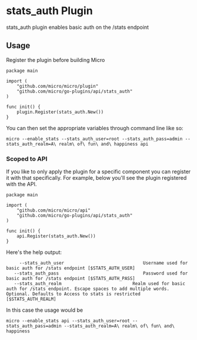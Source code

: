 # stats_auth Plugin

stats_auth plugin enables basic auth on the /stats endpoint  

## Usage

Register the plugin before building Micro  

```
package main

import (
	"github.com/micro/micro/plugin"
	"github.com/micro/go-plugins/api/stats_auth"
)

func init() {
	plugin.Register(stats_auth.New())
}
```

You can then set the appropriate variables through command line like so:  

```
micro --enable_stats --stats_auth_user=root --stats_auth_pass=admin --stats_auth_realm=A\ realm\ of\ fun\ and\ happiness api
```

### Scoped to API

If you like to only apply the plugin for a specific component you can register it with that specifically.
For example, below you'll see the plugin registered with the API.  

```
package main

import (
	"github.com/micro/micro/api"
	"github.com/micro/go-plugins/api/stats_auth"
)

func init() {
	api.Register(stats_auth.New())
}
```

Here's the help output:

```
	 --stats_auth_user 								Username used for basic auth for /stats endpoint [$STATS_AUTH_USER]
   --stats_auth_pass 								Password used for basic auth for /stats endpoint [$STATS_AUTH_PASS]
   --stats_auth_realm 							Realm used for basic auth for /stats endpoint. Escape spaces to add multiple words. Optional. Defaults to Access to stats is restricted [$STATS_AUTH_REALM]
```

In this case the usage would be

```
micro --enable_stats api --stats_auth_user=root --stats_auth_pass=admin --stats_auth_realm=A\ realm\ of\ fun\ and\ happiness
```

